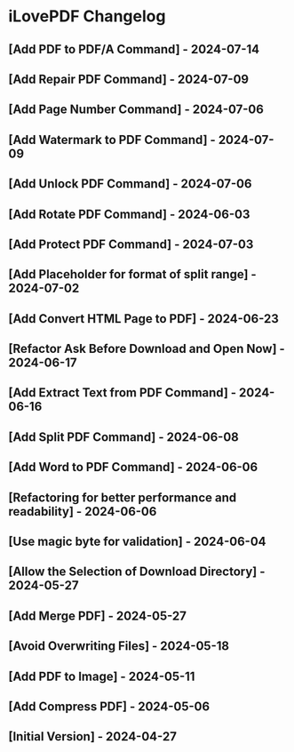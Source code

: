 # iLovePDF Changelog

## [Add PDF to PDF/A Command] - 2024-07-14

## [Add Repair PDF Command] - 2024-07-09

## [Add Page Number Command] - 2024-07-06

## [Add Watermark to PDF Command] - 2024-07-09

## [Add Unlock PDF Command] - 2024-07-06

## [Add Rotate PDF Command] - 2024-06-03

## [Add Protect PDF Command] - 2024-07-03

## [Add Placeholder for format of split range] - 2024-07-02

## [Add Convert HTML Page to PDF] - 2024-06-23

## [Refactor Ask Before Download and Open Now] - 2024-06-17

## [Add Extract Text from PDF Command] - 2024-06-16

## [Add Split PDF Command] - 2024-06-08

## [Add Word to PDF Command] - 2024-06-06

## [Refactoring for better performance and readability] - 2024-06-06

## [Use magic byte for validation] - 2024-06-04

## [Allow the Selection of Download Directory] - 2024-05-27

## [Add Merge PDF] - 2024-05-27

## [Avoid Overwriting Files] - 2024-05-18

## [Add PDF to Image] - 2024-05-11

## [Add Compress PDF] - 2024-05-06

## [Initial Version] - 2024-04-27
